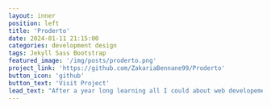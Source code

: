 ```yaml
---
layout: inner
position: left
title: 'Proderto'
date: 2024-01-11 21:15:00
categories: development design
tags: Jekyll Sass Bootstrap
featured_image: '/img/posts/proderto.png'
project_link: 'https://github.com/ZakariaBennane99/Proderto'
button_icon: 'github'
button_text: 'Visit Project'
lead_text: "After a year long learning all I could about web developement, I decided to build something from scrtach, and the results was Proderto - a goal sharing platform for the Internet."
---
```

